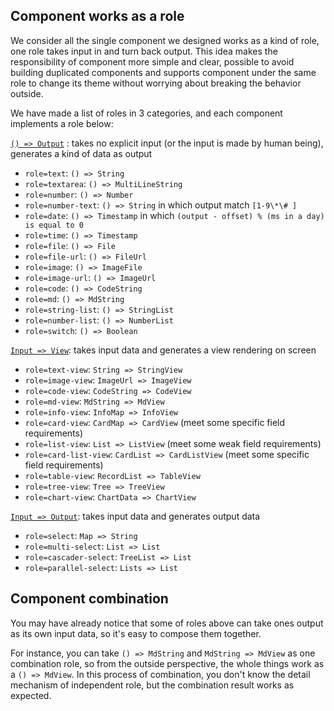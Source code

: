 ## Component works as a role

We consider all the single component we designed works as a kind of role, one role takes input in and turn back output. This idea makes the responsibility of component more simple and clear, possible to avoid building duplicated components and supports component under the same role to change its theme without worrying about breaking the behavior outside.

We have made a list of roles in 3 categories, and each component implements a role below:

[`() => Output`](/component/output) :  takes no explicit input (or the input is made by human being), generates a kind of data as output

* `role=text`: `() => String`
* `role=textarea`: `() => MultiLineString`
* `role=number`: `() => Number`
* `role=number-text`: `() => String` in which output match `[1-9\*\# ]`
* `role=date`: `() => Timestamp` in which `(output - offset) % (ms in a day) is equal to 0`
* `role=time`: `() => Timestamp`
* `role=file`: `() => File`
* `role=file-url`: `() => FileUrl`
* `role=image`: `() => ImageFile`
* `role=image-url`: `() => ImageUrl`
* `role=code`: `() => CodeString`
* `role=md`: `() => MdString`
* `role=string-list`: `() => StringList`
* `role=number-list`: `() => NumberList`
* `role=switch`: `() => Boolean`

[`Input => View`](/component/view): takes input data and generates a view rendering on screen

* `role=text-view`: `String => StringView`
* `role=image-view`: `ImageUrl => ImageView`
* `role=code-view`: `CodeString => CodeView`
* `role=md-view`: `MdString => MdView`
* `role=info-view`: `InfoMap => InfoView`
* `role=card-view`: `CardMap => CardView` (meet some  specific field requirements)
* `role=list-view`: `List => ListView` (meet some  weak field requirements)
* `role=card-list-view`: `CardList => CardListView` (meet some specific field requirements)
* `role=table-view`: `RecordList => TableView`
* `role=tree-view`: `Tree => TreeView`
* `role=chart-view`: `ChartData => ChartView`

[`Input => Output`](/component/in-out): takes input data and generates output data

* `role=select`: `Map => String`
* `role=multi-select`: `List => List`
* `role=cascader-select`: `TreeList => List`
* `role=parallel-select`: `Lists => List`

## Component combination

You may have already notice that some of roles above can take ones output as its own input data, so it's easy to compose them together.

For instance, you can take `() => MdString` and `MdString => MdView` as one combination role, so from the outside perspective, the whole things work as a `() => MdView`. In this process of combination, you don't know the detail mechanism of independent role, but the combination result works as expected.
